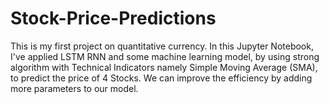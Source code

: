 # Stock-Price-Predictions
This is my first project on quantitative currency.
In this Jupyter Notebook, I've applied LSTM RNN and some machine learning model, by using strong algorithm with Technical Indicators namely Simple Moving Average (SMA), to predict the price of 4 Stocks. We can improve the efficiency by adding more parameters to our model.
